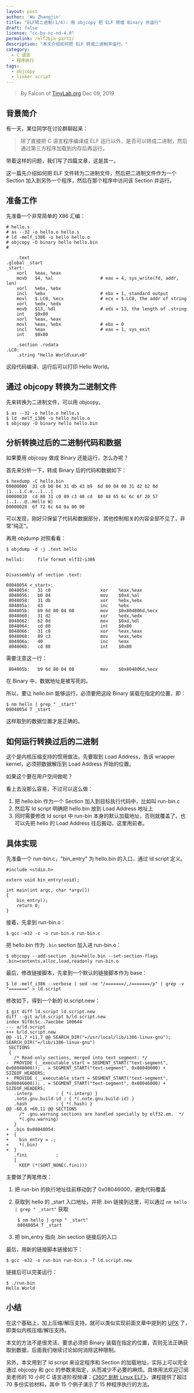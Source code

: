 ```yaml
---
layout: post
author: 'Wu Zhangjin'
title: "ELF转二进制(1/4): 用 objcopy 把 ELF 转成 Binary 并运行"
draft: false
license: "cc-by-nc-nd-4.0"
permalink: /elf2bin-part1/
description: "本文介绍如何把 ELF 转成二进制并运行。"
category:
  - C 语言
  - 程序执行
tags:
  - objcopy
  - linker script
---
```


> By Falcon of [TinyLab.org][1]
> Dec 09, 2019

## 背景简介

有一天，某位同学在讨论群聊起来：

> 除了直接把 C 语言程序编译成 ELF 运行以外，是否可以转成二进制，然后通过第三方程序加载到内存后再运行。

带着这样的问题，我们写了四篇文章，这是其一。

这一篇先介绍如何把 ELF 文件转为二进制文件，然后把二进制文件作为一个 Section 加入到另外一个程序，然后在那个程序中访问该 Section 并运行。

## 准备工作

先准备一个非常简单的 X86 汇编：

    # hello.s
    # as --32 -o hello.o hello.s
    # ld -melf_i386 -o hello hello.o
    # objcopy -O binary hello hello.bin
    #

        .text
    .global _start
    _start:
        xorl   %eax, %eax
        movb   $4, %al                  # eax = 4, sys_write(fd, addr, len)
        xorl   %ebx, %ebx
        incl   %ebx                     # ebx = 1, standard output
        movl   $.LC0, %ecx              # ecx = $.LC0, the addr of string
        xorl   %edx, %edx
        movb   $13, %dl                 # edx = 13, the length of .string
        int    $0x80
        xorl   %eax, %eax
        movl   %eax, %ebx               # ebx = 0
        incl   %eax                     # eax = 1, sys_exit
        int    $0x80

        .section .rodata
    .LC0:
        .string "Hello World\xa\x0"

这段代码编译、运行后可以打印 Hello World。

## 通过 objcopy 转换为二进制文件

先来转换为二进制文件，可以用 objcopy。


    $ as --32 -o hello.o hello.s
    $ ld -melf_i386 -o hello hello.o
    $ objcopy -O binary hello hello.bin

## 分析转换过后的二进制代码和数据

如果要用 objcopy 做成 Binary 还能运行，怎么办呢？

首先来分析一下，转成 Binary 后的代码和数据如下：

    $ hexdump -C hello.bin
    00000000  31 c0 b0 04 31 db 43 b9  6d 80 04 08 31 d2 b2 0d  |1...1.C.m...1...|
    00000010  cd 80 31 c0 89 c3 40 cd  80 48 65 6c 6c 6f 20 57  |..1...@..Hello W|
    00000020  6f 72 6c 64 0a 00 00

可以发现，刚好只保留了代码和数据部分，其他控制相关的内容全部不见了，非常“纯正”。

再用 objdump 对照看看：

    $ objdump -d -j .text hello

    hello1:     file format elf32-i386


    Disassembly of section .text:

    08048054 <_start>:
     8048054:	31 c0                	xor    %eax,%eax
     8048056:	b0 04                	mov    $0x4,%al
     8048058:	31 db                	xor    %ebx,%ebx
     804805a:	43                   	inc    %ebx
     804805b:	b9 6d 80 04 08       	mov    $0x804806d,%ecx
     8048060:	31 d2                	xor    %edx,%edx
     8048062:	b2 0d                	mov    $0xd,%dl
     8048064:	cd 80                	int    $0x80
     8048066:	31 c0                	xor    %eax,%eax
     8048068:	89 c3                	mov    %eax,%ebx
     804806a:	40                   	inc    %eax
     804806b:	cd 80                	int    $0x80

需要注意这一行：

     804805b:	b9 6d 80 04 08       	mov    $0x804806d,%ecx

在 Binary 中，数据地址是被写死的。

所以，要让 hello.bin 能够运行，必须要把这段 Binary 装载在指定的位置，即：

    $ nm hello | grep " _start"
    08048054 T _start

这样取到的数据位置才是正确的。

## 如何运行转换过后的二进制

这个是内核压缩支持的惯用做法，先要取到 Load Address，告诉 wrapper kernel，必须把数据解压到 Load Address 开始的位置。

如果这个要在用户空间做呢？

看上去没那么容易，不过可以这么做：

1. 把 hello.bin 作为一个 Section 加入到目标执行代码中，比如叫 run-bin.c
2. 然后写 ld script 明确把 hello.bin 放到 Load Address 地址上
3. 同时需要修改 ld script 中 run-bin 本身的默认加载地址，否则就覆盖了。也可以先把 hello 的 Load Address 往后搬动，这里用前者。

## 具体实现

先准备一个 run-bin.c，"bin_entry" 为 hello.bin 的入口，通过 ld script 定义。

    #include <stdio.h>

    extern void bin_entry(void);

    int main(int argc, char *argv[])
    {
    	bin_entry();
    	return 0;
    }

接着，先拿到 run-bin.o：

    $ gcc -m32 -c -o run-bin.o run-bin.c

把 hello.bin 作为 `.bin` section 加入进 run-bin.o：

    $ objcopy --add-section .bin=hello.bin --set-section-flags .bin=contents,alloc,load,readonly run-bin.o

最后，修改链接脚本，先拿到一个默认的链接脚本作为 base：

    $ ld -melf_i386 --verbose | sed -ne "/=======/,/=======/p" | grep -v "=======" > ld.script

修改如下，得到一个新的 ld.script.new：

    $ git diff ld.script ld.script.new
    diff --git a/ld.script b/ld.script.new
    index 91f8c5c..7aecbbe 100644
    --- a/ld.script
    +++ b/ld.script.new
    @@ -11,7 +11,7 @@ SEARCH_DIR("=/usr/local/lib/i386-linux-gnu"); SEARCH_DIR("=/lib/i386-linux-gnu")
     SECTIONS
     {
       /* Read-only sections, merged into text segment: */
    -  PROVIDE (__executable_start = SEGMENT_START("text-segment", 0x08048000)); . = SEGMENT_START("text-segment", 0x08048000) + SIZEOF_HEADERS;
    +  PROVIDE (__executable_start = SEGMENT_START("text-segment", 0x08046000)); . = SEGMENT_START("text-segment", 0x08046000) + SIZEOF_HEADERS;
       .interp         : { *(.interp) }
       .note.gnu.build-id : { *(.note.gnu.build-id) }
       .hash           : { *(.hash) }
    @@ -60,6 +60,11 @@ SECTIONS
         /* .gnu.warning sections are handled specially by elf32.em.  */
         *(.gnu.warning)
       }
    +  .bin 0x08048054:
    +  {
    +    bin_entry = .;
    +    *(.bin)
    +  }
       .fini           :
       {
         KEEP (*(SORT_NONE(.fini)))

主要做了两笔修改：

1. 把 run-bin 的执行地址往前移动到了 0x08046000，避免代码覆盖
2. 获取到 hello 的 _start 入口地址，并把 .bin 链接到这里，可以通过 `nm hello | grep " _start"` 获取

        $ nm hello | grep " _start"
        08048054 T _start

3. 把 bin_entry 指向 .bin section 链接后的入口

最后，用新的链接脚本链接如下：

    $ gcc -m32 -o run-bin run-bin.o -T ld.script.new

链接后可以完美运行：

    $ ./run-bin
    Hello World

## 小结

在这个基础上，加上压缩/解压支持，就可以类似实现前面文章中提到的 [UPX](https://upx.github.io/) 了，即类似内核压缩/解压支持。

本文的方法不是很灵活，要求必须把 Binary 装载在指定的位置，否则无法正确获取到数据，后面我们继续讨论如何消除这种限制。

另外，本文用到了 ld script 来设定程序和 Section 的加载地址，实际上可以完全通过 objcopy 和 gcc 的参数来指定，从而减少不必要的麻烦。具体用法欢迎订阅吴老师的 10 小时 C 语言进阶视频课：[《360° 剖析 Linux ELF》](https://www.cctalk.com/m/group/88089283)，课程提供了超过 70 多份实验材料，其中 15 个例子演示了 15 种程序执行的方法。

[1]: http://tinylab.org
